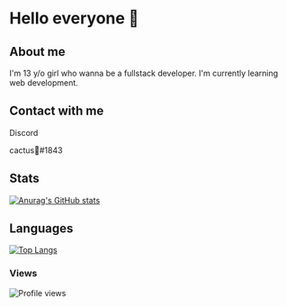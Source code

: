 # Hello everyone 👋

## About me
I'm 13 y/o girl who wanna be a fullstack developer. I'm currently learning web development.

## Contact with me
Discord

cactus🌵#1843

## Stats
[![Anurag's GitHub stats](https://github-readme-stats.vercel.app/api?username=katrine9176&show_icons=true&theme=tokyonight)](https://github.com/anuraghazra/github-readme-stats)

## Languages
[![Top Langs](https://github-readme-stats.vercel.app/api/top-langs/?username=katrine9176&layout=compact)](https://github.com/anuraghazra/github-readme-stats)

### Views
![Profile views](https://komarev.com/ghpvc/?username=katrine9176&style=for-the-badge)
<!--
**katrine9176/katrine9176** is a ✨ _special_ ✨ repository because its `README.md` (this file) appears on your GitHub profile.

Here are some ideas to get you started:

- 🔭 I’m currently working on ...
- 🌱 I’m currently learning ...
- 👯 I’m looking to collaborate on ...
- 🤔 I’m looking for help with ...
- 💬 Ask me about ...
- 📫 How to reach me: ...
- 😄 Pronouns: ...
- ⚡ Fun fact: ...
-->

